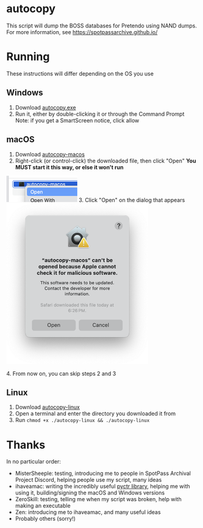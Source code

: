 # autocopy
This script will dump the BOSS databases for Pretendo using NAND dumps.  For more information, see https://spotpassarchive.github.io/

# Running
These instructions will differ depending on the OS you use

## Windows
1. Download [autocopy.exe](https://github.com/SpotPassArchive/autocopy/releases/latest/download/autocopy.exe)
2. Run it, either by double-clicking it or through the Command Prompt
Note: if you get a SmartScreen notice, click allow

## macOS
1. Download [autocopy-macos](https://github.com/SpotPassArchive/autocopy/releases/latest/download/autocopy-macos)
2. Right-click (or control-click) the downloaded file, then click "Open"
**You MUST start it this way, or else it won't run**
<img src="https://github.com/SpotPassArchive/autocopy/raw/main/images/macos-1.png" alt="context menu showing Open" width="186">
3. Click "Open" on the dialog that appears
<img src="https://github.com/SpotPassArchive/autocopy/raw/main/images/macos-3.png" alt="dialog that says: Apple cannot check it for malicious software" width="372"></p>
4. From now on, you can skip steps 2 and 3

## Linux
1. Download [autocopy-linux](https://github.com/SpotPassArchive/autocopy/releases/latest/download/autocopy-linux)
2. Open a terminal and enter the directory you downloaded it from
3. Run `chmod +x ./autocopy-linux && ./autocopy-linux`

# Thanks
In no particular order:
* MisterSheeple: testing, introducing me to people in SpotPass Archival Project Discord, helping people use my script, many ideas
* ihaveamac: writing the incredibly useful [pyctr library](https://github.com/ihaveamac/pyctr), helping me with using it, building/signing the macOS and Windows versions
* ZeroSkill: testing, telling me when my script was broken, help with making an executable
* Zen: introducing me to ihaveamac, and many useful ideas
* Probably others (sorry!)
